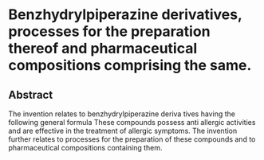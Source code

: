 # Benzhydrylpiperazine derivatives, processes for the preparation thereof and pharmaceutical compositions comprising the same.

## Abstract
The invention relates to benzhydrylpiperazine deriva tives having the following general formula These compounds possess anti allergic activities and are effective in the treatment of allergic symptoms. The invention further relates to processes for the preparation of these compounds and to pharmaceutical compositions containing them.